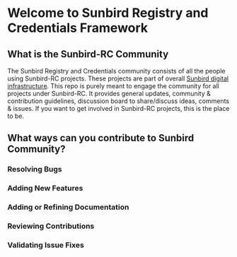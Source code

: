 # Welcome to Sunbird Registry and Credentials Framework

## What is the Sunbird-RC Community

The Sunbird Registry and Credentials community consists of all the people using Sunbird-RC projects. These projects are part of overall [Sunbird digital infrastructure](https://sunbird.org/). This repo is purely meant to engage the community for all projects under Sunbird-RC. It provides general updates, community & contribution guidelines, discussion board to share/discuss ideas, comments & issues. If you want to get involved in Sunbird-RC projects, this is the place to be.

## What ways can you contribute to Sunbird Community?

### Resolving Bugs

### Adding New Features

### Adding or Refining Documentation

### Reviewing Contributions

### Validating Issue Fixes

